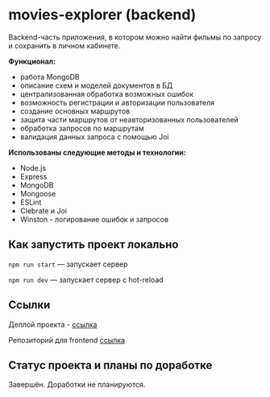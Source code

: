 # movies-explorer (backend)

Backend-часть приложения, в котором можно найти фильмы по запросу и сохранить в личном кабинете.

**Функционал:** 
* работа MongoDB
* описание схем и моделей документов в БД
* централизованная обработка возможных ошибок
* возможность регистрации и авторизации пользователя
* создание основных маршрутов
* защита части маршрутов от неавторизованных пользователей
* обработка запросов по маршрутам
* валидация данных запроса с помощью Joi

**Использованы следующие методы и технологии:**
- Node.js
- Express
- MongoDB
- Mongoose
- ESLint
- Clebrate и Joi
- Winston - логирование ошибок и запросов

## Как запустить проект локально

`npm run start` — запускает сервер

`npm run dev` — запускает сервер с hot-reload

## Ссылки
Деплой проекта - [ссылка](https://gato.nomoredomains.rocks/)

Репозиторий для frontend [ссылка](https://github.com/8Gato8/movies-explorer-frontend)

## Статус проекта и планы по доработке
Завершён. Доработки не планируются.
